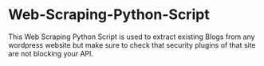# Web-Scraping-Python-Script
This Web Scraping Python Script is used to extract existing Blogs from any wordpress website but make sure to check that security plugins of that site are not blocking your API.
